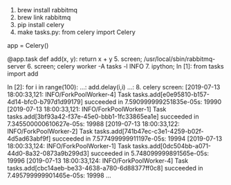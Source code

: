 1. brew install rabbitmq
2. brew link rabbitmq
3. pip install celery
4. make tasks.py:
from celery import Celery

app = Celery()

@app.task
def add(x, y):
    return x + y
5. screen; /usr/local/sbin/rabbitmq-server
6. screen; celery worker -A tasks -l INFO
7. ipython;
In [1]: from tasks import add

In [2]: for i in range(100):
   ...:     add.delay(i,i)
   ...: 
8. celery screen:
[2019-07-13 18:00:33,121: INFO/ForkPoolWorker-4] Task tasks.add[e0e95810-b157-4d14-bfc0-b797d1d99179] succeeded in 7.590999999251835e-05s: 19990
[2019-07-13 18:00:33,121: INFO/ForkPoolWorker-1] Task tasks.add[3bf93a42-f37e-45e0-bbb1-1fc33865ea1e] succeeded in 7.345500000610627e-05s: 19988
[2019-07-13 18:00:33,122: INFO/ForkPoolWorker-2] Task tasks.add[741b47ec-c3e1-4259-b02f-4d5ad63abf9f] succeeded in 7.577499999911197e-05s: 19994
[2019-07-13 18:00:33,124: INFO/ForkPoolWorker-1] Task tasks.add[0dc504bb-a071-44d0-8a32-0873a9b299d3] succeeded in 5.748099999891565e-05s: 19996
[2019-07-13 18:00:33,124: INFO/ForkPoolWorker-4] Task tasks.add[cbc14aeb-be33-4638-a780-6d88377ff0c8] succeeded in 7.495799999901465e-05s: 19998
...
